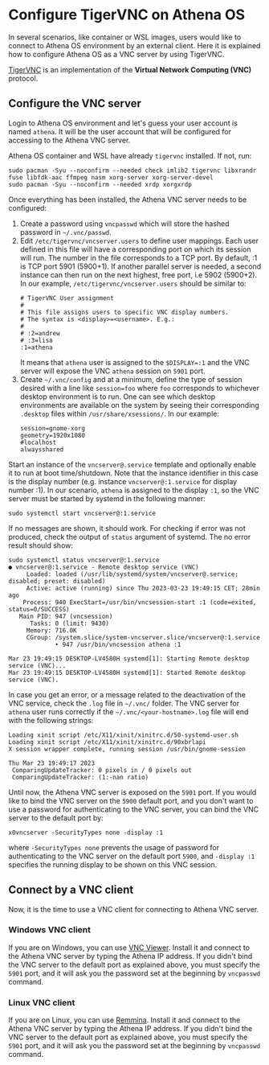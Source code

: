 # Configure TigerVNC on Athena OS

In several scenarios, like container or WSL images, users would like to connect to Athena OS environment by an external client. Here it is explained how to configure Athena OS as a VNC server by using TigerVNC.

[TigerVNC](https://wiki.archlinux.org/title/TigerVNC) is an implementation of the **Virtual Network Computing (VNC)** protocol.

## Configure the VNC server

Login to Athena OS environment and let's guess your user account is named `athena`. It will be the user account that will be configured for accessing to the Athena VNC server.

Athena OS container and WSL have already `tigervnc` installed. If not, run:
```
sudo pacman -Syu --noconfirm --needed check imlib2 tigervnc libxrandr fuse libfdk-aac ffmpeg nasm xorg-server xorg-server-devel
sudo pacman -Syu --noconfirm --needed xrdp xorgxrdp
```

Once everything has been installed, the Athena VNC server needs to be configured:
1. Create a password using `vncpasswd` which will store the hashed password in `~/.vnc/passwd`.
2. Edit `/etc/tigervnc/vncserver.users` to define user mappings. Each user defined in this file will have a corresponding port on which its session will run. The number in the file corresponds to a TCP port. By default, :1 is TCP port 5901 (5900+1). If another parallel server is needed, a second instance can then run on the next highest, free port, i.e 5902 (5900+2). In our example, `/etc/tigervnc/vncserver.users` should be similar to:
   ```
   # TigerVNC User assignment
   #
   # This file assigns users to specific VNC display numbers.
   # The syntax is <display>=<username>. E.g.:
   #
   # :2=andrew
   # :3=lisa
   :1=athena
   ```
   It means that `athena` user is assigned to the `$DISPLAY=:1` and the VNC server will expose the VNC `athena` session on `5901` port.
3. Create `~/.vnc/config` and at a minimum, define the type of session desired with a line like `session=foo` where `foo` corresponds to whichever desktop environment is to run. One can see which desktop environments are available on the system by seeing their corresponding `.desktop` files within `/usr/share/xsessions/`. In our example:
   ```
   session=gnome-xorg
   geometry=1920x1080
   #localhost
   alwaysshared
   ```

Start an instance of the `vncserver@.service` template and optionally enable it to run at boot time/shutdown. Note that the instance identifier in this case is the display number (e.g. instance `vncserver@:1.service` for display number :1). In our scenario, `athena` is assigned to the display `:1`, so the VNC server must be started by systemd in the following manner:
```
sudo systemctl start vncserver@:1.service
```
If no messages are shown, it should work. For checking if error was not produced, check the output of `status` argument of systemd. The no error result should show:
```
sudo systemctl status vncserver@:1.service
● vncserver@:1.service - Remote desktop service (VNC)
     Loaded: loaded (/usr/lib/systemd/system/vncserver@.service; disabled; preset: disabled)
     Active: active (running) since Thu 2023-03-23 19:49:15 CET; 28min ago
    Process: 940 ExecStart=/usr/bin/vncsession-start :1 (code=exited, status=0/SUCCESS)
   Main PID: 947 (vncsession)
      Tasks: 0 (limit: 9430)
     Memory: 716.0K
     CGroup: /system.slice/system-vncserver.slice/vncserver@:1.service
             ‣ 947 /usr/bin/vncsession athena :1

Mar 23 19:49:15 DESKTOP-LV4580H systemd[1]: Starting Remote desktop service (VNC)...
Mar 23 19:49:15 DESKTOP-LV4580H systemd[1]: Started Remote desktop service (VNC).
```
In case you get an error, or a message related to the deactivation of the VNC service, check the `.log` file in `~/.vnc/` folder. The VNC server for `athena` user runs correctly if the `~/.vnc/<your-hostname>.log` file will end with the following strings:
```
Loading xinit script /etc/X11/xinit/xinitrc.d/50-systemd-user.sh
Loading xinit script /etc/X11/xinit/xinitrc.d/90xbrlapi
X session wrapper complete, running session /usr/bin/gnome-session

Thu Mar 23 19:49:17 2023
 ComparingUpdateTracker: 0 pixels in / 0 pixels out
 ComparingUpdateTracker: (1:-nan ratio)
```
Until now, the Athena VNC server is exposed on the `5901` port. If you would like to bind the VNC server on the `5900` default port, and you don't want to use a password for authenticating to the VNC server, you can bind the VNC server to the default port by:
```
x0vncserver -SecurityTypes none -display :1
```
where `-SecurityTypes none` prevents the usage of password for authenticating to the VNC server on the default port `5900`, and `-display :1` specifies the running display to be shown on this VNC session.

## Connect by a VNC client

Now, it is the time to use a VNC client for connecting to Athena VNC server.

### Windows VNC client
If you are on Windows, you can use [VNC Viewer](https://www.realvnc.com/en/connect/download/viewer/). Install it and connect to the Athena VNC server by typing the Athena IP address. If you didn't bind the VNC server to the default port as explained above, you must specify the `5901` port, and it will ask you the password set at the beginning by `vncpasswd` command.

### Linux VNC client
If you are on Linux, you can use [Remmina](https://remmina.org/). Install it and connect to the Athena VNC server by typing the Athena IP address. If you didn't bind the VNC server to the default port as explained above, you must specify the `5901` port, and it will ask you the password set at the beginning by `vncpasswd` command.
